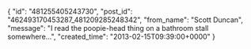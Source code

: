  {
   "id": "481255405243730",
   "post_id": "462493170453287_481209285248342",
   "from_name": "Scott Duncan",
   "message": "I read the poopie-head thing on a bathroom stall somewhere...",
   "created_time": "2013-02-15T09:39:00+0000"
 }
